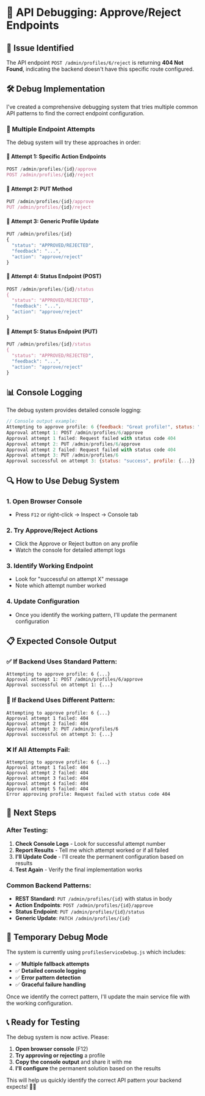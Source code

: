 # 🔧 **API Debugging: Approve/Reject Endpoints**

## 🚨 **Issue Identified**
The API endpoint `POST /admin/profiles/6/reject` is returning **404 Not Found**, indicating the backend doesn't have this specific route configured.

## 🛠️ **Debug Implementation**

I've created a comprehensive debugging system that tries multiple common API patterns to find the correct endpoint configuration.

### **📡 Multiple Endpoint Attempts**

The debug system will try these approaches in order:

#### **🎯 Attempt 1: Specific Action Endpoints**
```javascript
POST /admin/profiles/{id}/approve
POST /admin/profiles/{id}/reject
```

#### **🎯 Attempt 2: PUT Method**
```javascript
PUT /admin/profiles/{id}/approve  
PUT /admin/profiles/{id}/reject
```

#### **🎯 Attempt 3: Generic Profile Update**
```javascript
PUT /admin/profiles/{id}
{
  "status": "APPROVED/REJECTED",
  "feedback": "...",
  "action": "approve/reject"
}
```

#### **🎯 Attempt 4: Status Endpoint (POST)**
```javascript
POST /admin/profiles/{id}/status
{
  "status": "APPROVED/REJECTED", 
  "feedback": "...",
  "action": "approve/reject"
}
```

#### **🎯 Attempt 5: Status Endpoint (PUT)**
```javascript
PUT /admin/profiles/{id}/status
{
  "status": "APPROVED/REJECTED",
  "feedback": "...", 
  "action": "approve/reject"
}
```

## 📊 **Console Logging**

The debug system provides detailed console logging:

```javascript
// Console output example:
Attempting to approve profile: 6 {feedback: "Great profile!", status: "APPROVED", action: "approve"}
Approval attempt 1: POST /admin/profiles/6/approve
Approval attempt 1 failed: Request failed with status code 404
Approval attempt 2: PUT /admin/profiles/6/approve  
Approval attempt 2 failed: Request failed with status code 404
Approval attempt 3: PUT /admin/profiles/6
Approval successful on attempt 3: {status: "success", profile: {...}}
```

## 🔍 **How to Use Debug System**

### **1. Open Browser Console**
- Press `F12` or right-click → Inspect → Console tab

### **2. Try Approve/Reject Actions**  
- Click the Approve or Reject button on any profile
- Watch the console for detailed attempt logs

### **3. Identify Working Endpoint**
- Look for "successful on attempt X" message
- Note which attempt number worked

### **4. Update Configuration**
- Once you identify the working pattern, I'll update the permanent configuration

## 📋 **Expected Console Output**

### **✅ If Backend Uses Standard Pattern:**
```
Attempting to approve profile: 6 {...}
Approval attempt 1: POST /admin/profiles/6/approve
Approval successful on attempt 1: {...}
```

### **🔄 If Backend Uses Different Pattern:**
```
Attempting to approve profile: 6 {...}  
Approval attempt 1 failed: 404
Approval attempt 2 failed: 404
Approval attempt 3: PUT /admin/profiles/6
Approval successful on attempt 3: {...}
```

### **❌ If All Attempts Fail:**
```
Attempting to approve profile: 6 {...}
Approval attempt 1 failed: 404
Approval attempt 2 failed: 404  
Approval attempt 3 failed: 404
Approval attempt 4 failed: 404
Approval attempt 5 failed: 404
Error approving profile: Request failed with status code 404
```

## 🎯 **Next Steps**

### **After Testing:**

1. **Check Console Logs** - Look for successful attempt number
2. **Report Results** - Tell me which attempt worked or if all failed
3. **I'll Update Code** - I'll create the permanent configuration based on results
4. **Test Again** - Verify the final implementation works

### **Common Backend Patterns:**

- **REST Standard**: `PUT /admin/profiles/{id}` with status in body
- **Action Endpoints**: `POST /admin/profiles/{id}/approve` 
- **Status Endpoint**: `PUT /admin/profiles/{id}/status`
- **Generic Update**: `PATCH /admin/profiles/{id}`

## 🔧 **Temporary Debug Mode**

The system is currently using `profilesServiceDebug.js` which includes:

- ✅ **Multiple fallback attempts**
- ✅ **Detailed console logging** 
- ✅ **Error pattern detection**
- ✅ **Graceful failure handling**

Once we identify the correct pattern, I'll update the main service file with the working configuration.

## 📞 **Ready for Testing**

The debug system is now active. Please:

1. **Open browser console** (F12)
2. **Try approving or rejecting** a profile  
3. **Copy the console output** and share it with me
4. **I'll configure** the permanent solution based on the results

This will help us quickly identify the correct API pattern your backend expects! 🕵️‍♂️